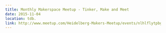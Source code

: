 ```yaml
---
title: Monthly Makerspace Meetup - Tinker, Make and Meet
date: 2015-11-04
location: tdb.
link: http://www.meetup.com/Heidelberg-Makers-Meetup/events/nlhlflytpbgb/
---
```


